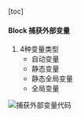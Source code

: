 [toc]

#### Block 捕获外部变量

1. 4种变量类型
    * 自动变量
    * 静态变量
    * 静态全局变量
    * 全局变量

![捕获外部变量代码](https://raw.githubusercontent.com/guoguangtao/VSCodePicGoImages/master/20200728121224.png)